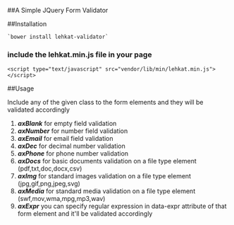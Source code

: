 ##A Simple JQuery Form Validator

##Installation

	`bower install lehkat-validator`
### include the lehkat.min.js file in your page
```<script type="text/javascript" src="vendor/lib/min/lehkat.min.js"></script>```

##Usage

Include any of the given class to the form elements and they will be validated accordingly

1. ***axBlank***
		for empty field validation
2. ***axNumber***
		for number field validation
3. ***axEmail***
		for email field validation
4. ***axDec***
		for decimal number validation
5. ***axPhone***
		for phone number validation
6. ***axDocs***
		for basic documents validation on a file type element (pdf,txt,doc,docx,csv)
7. ***axImg***
		for standard images validation on a file type element (jpg,gif,png,jpeg,svg)
8. ***axMedia***
		for standard media validation on a file type element (swf,mov,wma,mpg,mp3,wav)
9. ***axExpr***
		you can specify regular expression in data-expr attribute of that form element and it'll be validated accordingly



